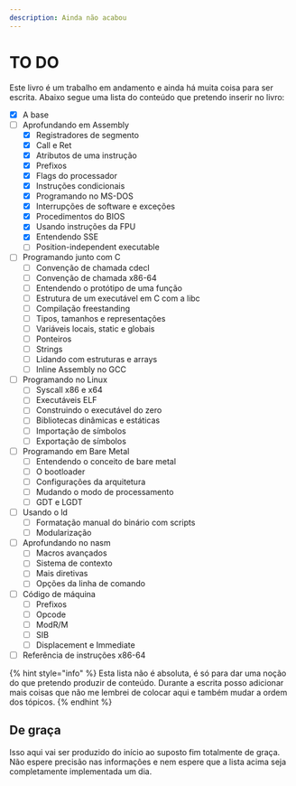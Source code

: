```yaml
---
description: Ainda não acabou
---
```


# TO DO

Este livro é um trabalho em andamento e ainda há muita coisa para ser escrita. Abaixo segue uma lista do conteúdo que pretendo inserir no livro:

* [x] A base
* [ ] Aprofundando em Assembly
  * [x] Registradores de segmento
  * [x] Call e Ret
  * [x] Atributos de uma instrução
  * [x] Prefixos
  * [x] Flags do processador
  * [x] Instruções condicionais
  * [x] Programando no MS-DOS
  * [x] Interrupções de software e exceções
  * [x] Procedimentos do BIOS
  * [x] Usando instruções da FPU
  * [x] Entendendo SSE
  * [ ] Position-independent executable
* [ ] Programando junto com C
  * [ ] Convenção de chamada cdecl
  * [ ] Convenção de chamada x86-64
  * [ ] Entendendo o protótipo de uma função
  * [ ] Estrutura de um executável em C com a libc
  * [ ] Compilação freestanding
  * [ ] Tipos, tamanhos e representações
  * [ ] Variáveis locais, static e globais
  * [ ] Ponteiros
  * [ ] Strings
  * [ ] Lidando com estruturas e arrays
  * [ ] Inline Assembly no GCC
* [ ] Programando no Linux
  * [ ] Syscall x86 e x64
  * [ ] Executáveis ELF
  * [ ] Construindo o executável do zero
  * [ ] Bibliotecas dinâmicas e estáticas
  * [ ] Importação de símbolos
  * [ ] Exportação de símbolos
* [ ] Programando em Bare Metal
  * [ ] Entendendo o conceito de bare metal
  * [ ] O bootloader
  * [ ] Configurações da arquitetura
  * [ ] Mudando o modo de processamento
  * [ ] GDT e LGDT
* [ ] Usando o ld
  * [ ] Formatação manual do binário com scripts
  * [ ] Modularização
* [ ] Aprofundando no nasm
  * [ ] Macros avançados
  * [ ] Sistema de contexto
  * [ ] Mais diretivas
  * [ ] Opções da linha de comando
* [ ] Código de máquina
  * [ ] Prefixos
  * [ ] Opcode
  * [ ] ModR/M
  * [ ] SIB
  * [ ] Displacement e Immediate
* [ ] Referência de instruções x86-64

{% hint style="info" %}
Esta lista não é absoluta, é só para dar uma noção do que pretendo produzir de conteúdo. Durante a escrita posso adicionar mais coisas que não me lembrei de colocar aqui e também mudar a ordem dos tópicos.
{% endhint %}

## De graça

Isso aqui vai ser produzido do início ao suposto fim totalmente de graça. Não espere precisão nas informações e nem espere que a lista acima seja completamente implementada um dia.

